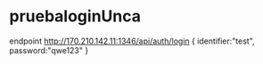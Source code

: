 # pruebaloginUnca
endpoint http://170.210.142.11:1346/api/auth/login
{
    identifier:"test",
    password:"qwe123"
}